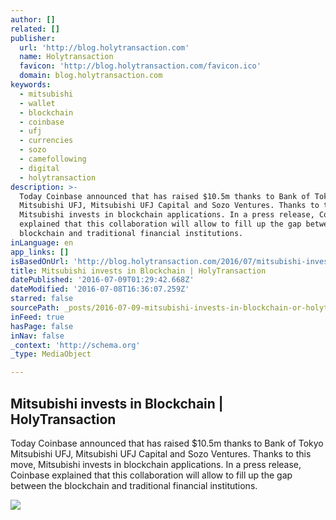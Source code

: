 ```yaml
---
author: []
related: []
publisher:
  url: 'http://blog.holytransaction.com'
  name: Holytransaction
  favicon: 'http://blog.holytransaction.com/favicon.ico'
  domain: blog.holytransaction.com
keywords:
  - mitsubishi
  - wallet
  - blockchain
  - coinbase
  - ufj
  - currencies
  - sozo
  - camefollowing
  - digital
  - holytransaction
description: >-
  Today Coinbase announced that has raised $10.5m thanks to Bank of Tokyo
  Mitsubishi UFJ, Mitsubishi UFJ Capital and Sozo Ventures. Thanks to this move,
  Mitsubishi invests in blockchain applications. In a press release, Coinbase
  explained that this collaboration will allow to fill up the gap between the
  blockchain and traditional financial institutions.
inLanguage: en
app_links: []
isBasedOnUrl: 'http://blog.holytransaction.com/2016/07/mitsubishi-invests-in-blockchain.html'
title: Mitsubishi invests in Blockchain | HolyTransaction
datePublished: '2016-07-09T01:29:42.668Z'
dateModified: '2016-07-08T16:36:07.259Z'
starred: false
sourcePath: _posts/2016-07-09-mitsubishi-invests-in-blockchain-or-holytransaction.md
inFeed: true
hasPage: false
inNav: false
_context: 'http://schema.org'
_type: MediaObject

---
```

<article style=""><h1>Mitsubishi invests in Blockchain | HolyTransaction</h1><p>Today Coinbase announced that has raised $10.5m thanks to Bank of Tokyo Mitsubishi UFJ, Mitsubishi UFJ Capital and Sozo Ventures. Thanks to this move, Mitsubishi invests in blockchain applications. In a press release, Coinbase explained that this collaboration will allow to fill up the gap between the blockchain and traditional financial institutions.</p><img src="https://4.bp.blogspot.com/-ojKeGHF7_qs/V3-uDmqa5bI/AAAAAAAAAm8/sh-Abe-2ST0TpziFWnY_Ta4ReqGxFTqXgCLcB/w1200-h630-p-nu/uber-generic-corbis-news-fd-lede.jpg" /></article>